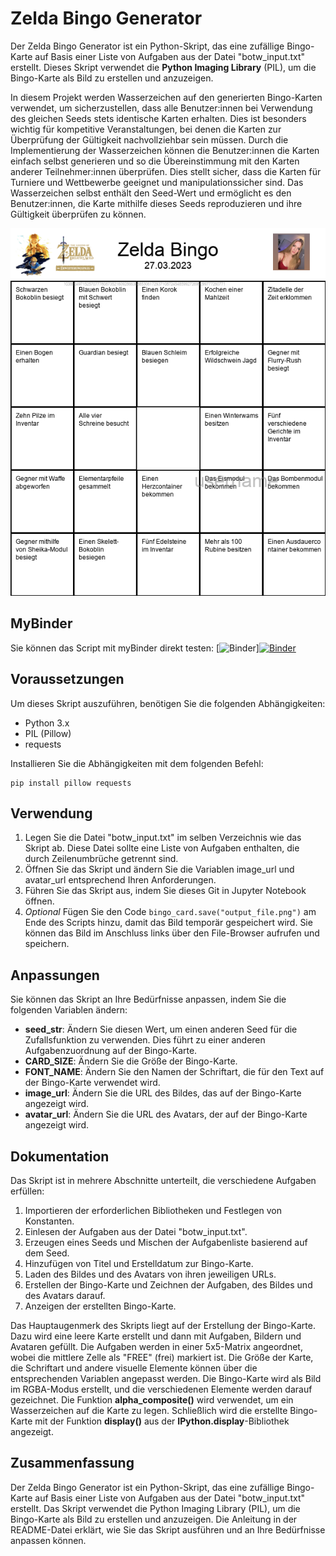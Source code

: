 # Zelda Bingo Generator

Der Zelda Bingo Generator ist ein Python-Skript, das eine zufällige Bingo-Karte auf Basis einer Liste von Aufgaben aus der Datei "botw_input.txt" erstellt. Dieses Skript verwendet die **Python Imaging Library** (PIL), um die Bingo-Karte als Bild zu erstellen und anzuzeigen.

In diesem Projekt werden Wasserzeichen auf den generierten Bingo-Karten verwendet, um sicherzustellen, dass alle Benutzer:innen bei Verwendung des gleichen Seeds stets identische Karten erhalten. Dies ist besonders wichtig für kompetitive Veranstaltungen, bei denen die Karten zur Überprüfung der Gültigkeit nachvollziehbar sein müssen. Durch die Implementierung der Wasserzeichen können die Benutzer:innen die Karten einfach selbst generieren und so die Übereinstimmung mit den Karten anderer Teilnehmer:innen überprüfen. Dies stellt sicher, dass die Karten für Turniere und Wettbewerbe geeignet und manipulationssicher sind. Das Wasserzeichen selbst enthält den Seed-Wert und ermöglicht es den Benutzer:innen, die Karte mithilfe dieses Seeds reproduzieren und ihre Gültigkeit überprüfen zu können.

![Generiertes Binge-Feld mit dem Python-Script](example.png)

## MyBinder

Sie können das Script mit myBinder direkt testen: [![Binder](https://mybinder.org/badge_logo.svg)][![Binder](https://mybinder.org/badge_logo.svg)](https://mybinder.org/v2/gh/Zeddi92/SixPlusNiceBingo.git/HEAD?labpath=Bingo.ipynb)

## Voraussetzungen
Um dieses Skript auszuführen, benötigen Sie die folgenden Abhängigkeiten:

* Python 3.x
* PIL (Pillow)
* requests

Installieren Sie die Abhängigkeiten mit dem folgenden Befehl:
```
pip install pillow requests
```

## Verwendung

1. Legen Sie die Datei "botw_input.txt" im selben Verzeichnis wie das Skript ab. Diese Datei sollte eine Liste von Aufgaben enthalten, die durch Zeilenumbrüche getrennt sind.
2. Öffnen Sie das Skript und ändern Sie die Variablen image_url und avatar_url entsprechend Ihren Anforderungen.
3. Führen Sie das Skript aus, indem Sie dieses Git in Jupyter Notebook öffnen.
4. _Optional_ Fügen Sie den Code `bingo_card.save("output_file.png")` am Ende des Scripts hinzu, damit das Bild temporär gespeichert wird. Sie können das Bild im Anschluss links über den File-Browser aufrufen und speichern.

## Anpassungen

Sie können das Skript an Ihre Bedürfnisse anpassen, indem Sie die folgenden Variablen ändern:

* **seed_str**: Ändern Sie diesen Wert, um einen anderen Seed für die Zufallsfunktion zu verwenden. Dies führt zu einer anderen Aufgabenzuordnung auf der Bingo-Karte.
* **CARD_SIZE**: Ändern Sie die Größe der Bingo-Karte.
* **FONT_NAME**: Ändern Sie den Namen der Schriftart, die für den Text auf der Bingo-Karte verwendet wird.
* **image_url**: Ändern Sie die URL des Bildes, das auf der Bingo-Karte angezeigt wird.
* **avatar_url**: Ändern Sie die URL des Avatars, der auf der Bingo-Karte angezeigt wird.

## Dokumentation

Das Skript ist in mehrere Abschnitte unterteilt, die verschiedene Aufgaben erfüllen:

1. Importieren der erforderlichen Bibliotheken und Festlegen von Konstanten.
2. Einlesen der Aufgaben aus der Datei "botw_input.txt".
3. Erzeugen eines Seeds und Mischen der Aufgabenliste basierend auf dem Seed.
4. Hinzufügen von Titel und Erstelldatum zur Bingo-Karte.
5. Laden des Bildes und des Avatars von ihren jeweiligen URLs.
6. Erstellen der Bingo-Karte und Zeichnen der Aufgaben, des Bildes und des Avatars darauf.
7. Anzeigen der erstellten Bingo-Karte.

Das Hauptaugenmerk des Skripts liegt auf der Erstellung der Bingo-Karte. Dazu wird eine leere Karte erstellt und dann mit Aufgaben, Bildern und Avataren gefüllt. Die Aufgaben werden in einer 5x5-Matrix angeordnet, wobei die mittlere Zelle als "FREE" (frei) markiert ist. Die Größe der Karte, die Schriftart und andere visuelle Elemente können über die entsprechenden Variablen angepasst werden.
Die Bingo-Karte wird als Bild im RGBA-Modus erstellt, und die verschiedenen Elemente werden darauf gezeichnet. Die Funktion **alpha_composite()** wird verwendet, um ein Wasserzeichen auf die Karte zu legen. Schließlich wird die erstellte Bingo-Karte mit der Funktion **display()** aus der **IPython.display**-Bibliothek angezeigt.

## Zusammenfassung

Der Zelda Bingo Generator ist ein Python-Skript, das eine zufällige Bingo-Karte auf Basis einer Liste von Aufgaben aus der Datei "botw_input.txt" erstellt. Das Skript verwendet die Python Imaging Library (PIL), um die Bingo-Karte als Bild zu erstellen und anzuzeigen. Die Anleitung in der README-Datei erklärt, wie Sie das Skript ausführen und an Ihre Bedürfnisse anpassen können.
